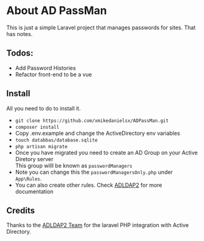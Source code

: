 # About AD PassMan

This is just a simple Laravel project that manages passwords for sites. That has notes. 

## Todos:
- Add Password Histories
- Refactor front-end to be a vue

## Install
All you need to do to install it.
- `git clone https://github.com/xmikedanielsx/ADPassMan.git`
- `composer install`
- Copy .env.example and change the ActiveDirectory env variables
- `touch databbas/database.sqlite`
- `php artisan migrate`
- Once you have migrated you need to create an AD Group on your Active Diretory server <br> This group willl be known as `passwordManagers`
- Note you can change this the `passwordManagersOnly.php` under `App\Rules`. 
- You can also create other rules. Check [ADLDAP2](https://github.com/Adldap2/Adldap2-Laravel) for more documentation

## Credits

Thanks to the [ADLDAP2 Team](https://github.com/Adldap2/Adldap2-Laravel) for the laravel PHP integration with Active Directory.


